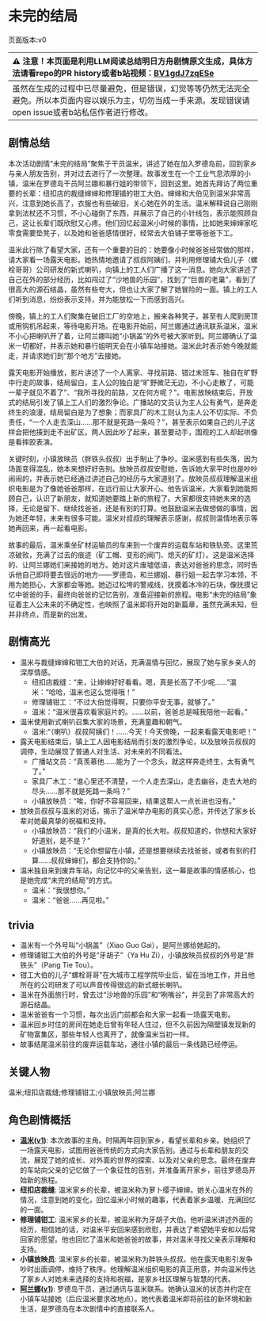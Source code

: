 # 未完的结局
页面版本:v0
 

| :warning: 注意！本页面是利用LLM阅读总结明日方舟剧情原文生成，具体方法请看repo的PR history或者b站视频：[BV1gdJ7zqESe](https://www.bilibili.com/video/BV1gdJ7zqESe/)         |
|:----------------------------|
| 虽然在生成的过程中已尽量避免，但是错误，幻觉等等仍然无法完全避免。所以本页面内容以娱乐为主，切勿当成一手来源。发现错误请open issue或者b站私信作者进行修改。|



## 剧情总结
本次活动剧情“未完的结局”聚焦于干员温米，讲述了她在加入罗德岛前，回到家乡与亲人朋友告别，并对过去进行了一次整理。故事发生在一个工业气息浓厚的小镇，温米在罗德岛干员阿兰娜和暴行姐的带领下，回到这里。她首先拜访了两位重要的长辈：纽扣店的裁缝婶婶和修理铺的钳工大伯。婶婶和大伯见到温米非常高兴，注意到她长高了，衣服也有些破旧，关心她在外的生活。温米解释说自己刚刚拿到法杖还不习惯，不小心碰倒了东西，并展示了自己的小针线包，表示能照顾自己，这让长辈们既欣慰又心疼。他们回忆起温米小时候的事情，比如她来婶婶家吃零食需要垫凳子，以及她和爸爸感情很好，经常去大伯铺子里等爸爸下工。

温米此行除了看望大家，还有一个重要的目的：她要像小时候爸爸经常做的那样，请大家看一场露天电影。她热情地邀请了叔叔阿姨们，并利用修理铺大伯儿子（螺栓哥哥）公司研发的新式喇叭，向镇上的工人们广播了这一消息。她向大家讲述了自己在外的部分经历，比如闯过了“沙地兽的乐园”，找到了“巨兽的老巢”，看到了很高大的源石结晶，虽然有些夸大，但也让大家了解了她冒险的一面。镇上的工人们听到消息，纷纷表示支持，并为能放松一下而感到高兴。

傍晚，镇上的工人们聚集在破旧工厂的空地上，搬来各种凳子，甚至有人爬到房顶或用钩机吊起来，等待电影开场。在电影开始前，阿兰娜通过通讯联系温米，温米不小心把喇叭开了着，让阿兰娜叫她“小锅盖”的外号被大家听到。阿兰娜确认了温米一切都好，并表示她和暴行姐明天会在小镇车站接她。温米此时表示她今晚就能走，并请求她们到“那个地方”去接她。

露天电影开始播放，影片讲述了一个人离家、寻找前路、错过末班车、独自在旷野中行走的故事，结局留白，主人公的独白是“旷野微茫无边，不小心走散了，可能一辈子就见不着了”、“我所寻找的前路，又在何方呢？”。电影放映结束后，开放式的结局引发了镇上工人们的激烈争论。广播站的文员认为主人公有勇气，是奔走终生的浪漫，结局留白是为了想象；而家具厂的木工则认为主人公不切实际、不负责任，“一个人走去深山……那不就是死路一条吗？”，甚至表示如果自己的儿子这样会把他揍到走不出矿区。两人因此吵了起来，甚至要动手，围观的工人却起哄像是看摔跤表演。

关键时刻，小镇放映员（胖铁头叔叔）出手制止了争吵。温米感到有些失落，因为场面变得混乱，她本来想好好告别。放映员叔叔安慰她，告诉她大家平时也是吵吵闹闹的，并表示她已经通过讲述自己的经历与大家道别了。放映员叔叔理解温米组织电影是为了像她爸爸那样，在远行前让大家开心。他告诉温米，大家看到她能照顾自己，认识了新朋友，就知道她要踏上新的旅程了。大家都很支持她未来的选择，无论是留下、继续找爸爸，还是有别的打算。他鼓励温米去做想做的事情，因为她还年轻，未来有很多可能。温米对叔叔的理解表示感谢，叔叔则温情地表示等她再回来，再一起看电影。

故事的最后，温米乘坐矿材运输员的车来到一个废弃的运载车站和铁轨旁。这里荒凉破败，充满了过去的痕迹（矿工帽、变形的阀门、熄灭的矿灯）。这是温米选择的、让阿兰娜她们来接她的地方。她对这片废墟低语，表达对爸爸的思念，同时告诉他自己即将要去很远的地方——罗德岛，和兰娜姐、暴行姐一起去学习本领，不用为她担心，大家都会等她。她迈过松垮的警戒线，抚摸着冰冷的石块，像抚摸记忆中爸爸的手，最终向爸爸的记忆告别，准备迎接新的旅程。电影“未完的结局”象征着主人公未来的不确定性，也映照了温米即将开始的新篇章，虽然充满未知，但并非终点，而是新的出发。
## 剧情高光
*   温米与裁缝婶婶和钳工大伯的对话，充满温情与回忆，展现了她与家乡亲人的深厚情感。
    *   纽扣店裁缝：“来，让婶婶好好看看。嗯，真是长高了不少呢......”温米：“哈哈，温米也这么觉得哦！”
    *   修理铺钳工：“不过大伯觉得啊，只要你平安无事，就够了。”
    *   温米：“温米很喜欢看家庭片的。......以前，爸爸总是喊我陪他一起看。”
*   温米使用新式喇叭召集大家的场景，充满童趣和朝气。
    *   温米:“（喇叭）叔叔阿姨们！......今天！今天傍晚，一起来看露天电影吧！”
*   露天电影结束后，镇上工人因电影结局而引发的激烈争论，以及放映员叔叔的调停，生动展现了普通人对生活、对未来的不同看法。
    *   广播站文员：“真羡慕他......能为了一个念头，就这样奔走终生，太有勇气了。”
    *   家具厂木工：“谁心里还不清楚，一个人走去深山，走去幽谷，走去大地的尽头......那不就是死路一条吗？”
    *   小镇放映员：“唉，你好不容易回来，结果这帮人一点长进也没有。”
*   放映员叔叔与温米的对话，揭示了温米举办电影的真实心愿，并传达了家乡长辈对她最真挚的祝福和支持。
    *   小镇放映员：“我们的小温米，是真的长大啦。叔叔知道的，你想和大家好好道别，是不是？”
    *   小镇放映员：“无论你想留在小镇，还是想要继续去找爸爸，或者有别的打算......叔叔婶婶们，都会支持你的。”
*   温米独自来到废弃车站，向记忆中的父亲告别，这一幕是故事的情感核心，也是她完成“未完的结局”的方式。
    *   温米：“我很想你。”
    *   温米：“爸爸......再见啦。”
## trivia
*   温米有一个外号叫“小锅盖”（Xiao Guo Gai），是阿兰娜给她起的。
*   修理铺钳工大伯的外号是“牙胡子”（Ya Hu Zi），小镇放映员叔叔的外号是“胖铁头”（Pang Tie Tou）。
*   钳工大伯的儿子“螺栓哥哥”在大城市工程学院毕业后，留在当地工作，并且他所在的公司研发了可以声音传得很远的新式细长喇叭。
*   温米在外面旅行时，曾去过“沙地兽的乐园”和“咧嘴谷”，并见到了非常高大的源石结晶。
*   温米爸爸有一个习惯，每次出远门前都会和大家一起看一场露天电影。
*   温米回乡时住的房间在她走后曾有年轻人住过，但不久前因为隔壁镇发现新的矿物富集区，那些年轻人也离开了，就像温米当初一样。
*   故事结尾温米前往的废弃运载车站，通往小镇的最后一条线路已经停运。
## 关键人物
温米;纽扣店裁缝;修理铺钳工;小镇放映员;阿兰娜
## 角色剧情概括
-   **[温米](../char_v3/char_4081_warmy.md)([v1](../chars/char_4081_warmy.md))**: 本次故事的主角。时隔两年回到家乡，看望长辈和乡亲。她组织了一场露天电影，试图用爸爸传统的方式向大家告别。通过与长辈和朋友的交流，展现了她的成长、对外面的世界的探索、以及对父亲的思念。最终在废弃的车站向父亲的记忆做了一个象征性的告别，并准备离开家乡，前往罗德岛开始新的旅程。
-   **纽扣店裁缝**: 温米家乡的长辈，被温米称为萝卜缨子婶婶。她关心温米在外的情况，注意到她的变化，回忆温米小时候的趣事，代表着家乡温暖、充满回忆的一面。
-   **修理铺钳工**: 温米家乡的长辈，被温米称为牙胡子大伯。他听温米讲述外面的经历，相信她的话，对温米平安回来感到欣慰，并表达了希望她平安和以后常回家的愿望。他也回忆了温米和她爸爸的故事，并对温米寻找父亲表示理解和支持。
-   **小镇放映员**: 温米家乡的长辈，被温米称为胖铁头叔叔。他在露天电影引发争吵时出面调停，维持了秩序。他理解温米组织电影的真正用意，并向温米传达了家乡人对她未来选择的支持和祝福，是家乡社区理解与智慧的代表。
-   **[阿兰娜](../char_v3/char_4178_alanna.md)([v1](../chars/char_4178_alanna.md))**: 罗德岛干员，通过通讯与温米联系。她确认温米的状态并约定在小镇车站接她（后应温米要求改地点）。她代表着温米即将前往的新环境和新生活，是罗德岛在本次剧情中的直接联系人。